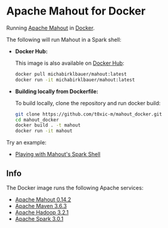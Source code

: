 # Apache Mahout for Docker

Running [Apache Mahout](https://mahout.apache.org/) in [Docker](https://www.docker.com/).

The following will run Mahout in a Spark shell:

* **Docker Hub:**

  This image is also available on [Docker Hub](https://hub.docker.com/r/michabirklbauer/mahout):
  ```bash
  docker pull michabirklbauer/mahout:latest
  docker run -it michabirklbauer/mahout:latest
  ```

* **Building locally from Dockerfile:**

  To build locally, clone the repository and run docker build:
  ```bash
  git clone https://github.com/t0xic-m/mahout_docker.git
  cd mahout_docker
  docker build . -t mahout
  docker run -it mahout
  ```

Try an example:
- [Playing with Mahout's Spark Shell](https://mahout.apache.org/docs/latest/tutorials/samsara/play-with-shell.html)

## Info

The Docker image runs the following Apache services:
- [Apache Mahout 0.14.2](https://mahout.apache.org/)
- [Apache Maven 3.6.3](https://maven.apache.org/)
- [Apache Hadoop 3.2.1](https://hadoop.apache.org/)
- [Apache Spark 3.0.1](https://spark.apache.org/)
